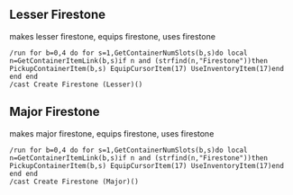 ## Lesser Firestone
makes lesser firestone, equips firestone, uses firestone
```
/run for b=0,4 do for s=1,GetContainerNumSlots(b,s)do local n=GetContainerItemLink(b,s)if n and (strfind(n,"Firestone"))then PickupContainerItem(b,s) EquipCursorItem(17) UseInventoryItem(17)end end end
/cast Create Firestone (Lesser)()
```


## Major Firestone
makes major firestone, equips firestone, uses firestone
```
/run for b=0,4 do for s=1,GetContainerNumSlots(b,s)do local n=GetContainerItemLink(b,s)if n and (strfind(n,"Firestone"))then PickupContainerItem(b,s) EquipCursorItem(17) UseInventoryItem(17)end end end
/cast Create Firestone (Major)()
```